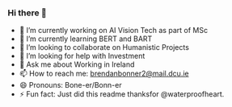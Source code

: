 ### Hi there 👋

- 🔭 I’m currently working on AI Vision Tech as part of MSc
- 🌱 I’m currently learning BERT and BART
- 👯 I’m looking to collaborate on Humanistic Projects
- 🤔 I’m looking for help with Investment
- 💬 Ask me about Working in Ireland
- 📫 How to reach me: brendanbonner2@mail.dcu.ie
- 😄 Pronouns: Bone-er/Bonn-er
- ⚡ Fun fact: Just did this readme thanksfor @waterproofheart.


<!--
**brendanbonner2/brendanbonner2** is a ✨ _special_ ✨ repository because its `README.md` (this file) appears on your GitHub profile.

Here are some ideas to get you started:

- 🔭 I’m currently working on ...
- 🌱 I’m currently learning ...
- 👯 I’m looking to collaborate on ...
- 🤔 I’m looking for help with ...
- 💬 Ask me about ...
- 📫 How to reach me: ...
- 😄 Pronouns: ...
- ⚡ Fun fact: ...
-->
